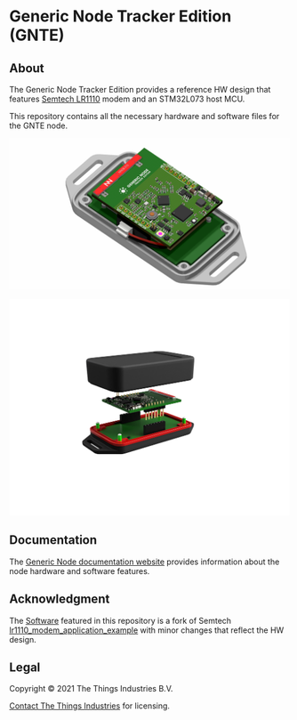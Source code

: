 # Generic Node Tracker Edition (GNTE)

## About

The Generic Node Tracker Edition provides a reference HW design that features [Semtech LR1110](https://www.semtech.com/products/wireless-rf/lora-edge/lr1110) modem and an STM32L073 host MCU.

This repository contains all the necessary hardware and software files for the GNTE node.

![Generic Node Tracker Edition PCB](Docs/renders/pcb-LR1110.png)

![Generic Node Tracker Edition Stacked](Docs/renders/GNTE_stacked_v01.png)

## Documentation

The [Generic Node documentation website](https://www.genericnode.com/docs/) provides information about the node hardware and software features.

## Acknowledgment

The [Software](./Software) featured in this repository is a fork of Semtech [lr1110_modem_application_example](https://github.com/Lora-net/lr1110_modem_application_example) with minor changes that reflect the HW design.

## Legal

Copyright © 2021 The Things Industries B.V.

[Contact The Things Industries](https://thethingsindustries.com/contact/) for licensing.
